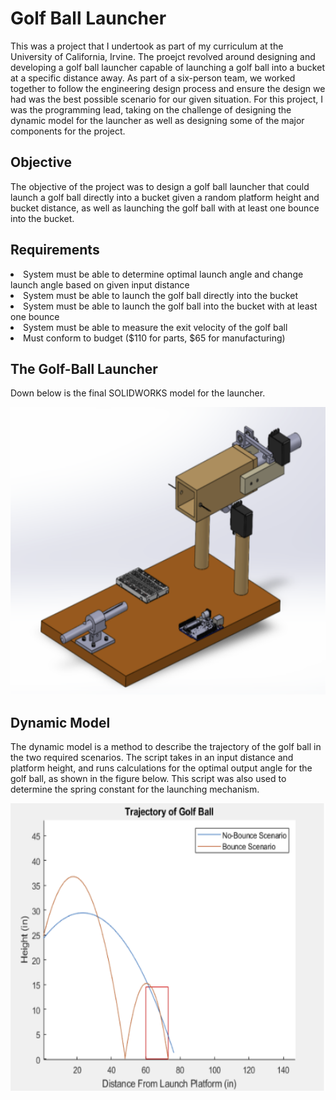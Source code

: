 # Golf Ball Launcher

This was a project that I undertook as part of my curriculum at the University of California, Irvine. The proejct revolved around designing and developing a golf ball launcher capable of launching a golf ball into a bucket at a specific distance away. As part of a six-person team, we worked together to follow the engineering design process and ensure the design we had was the best possible scenario for our given situation. For this project, I was the programming lead, taking on the challenge of designing the dynamic model for the launcher as well as designing some of the major components for the project. 

## Objective
The objective of the project was to design a golf ball launcher that could launch a golf ball directly into a bucket given a random platform height and bucket distance, as well as launching the golf ball with at least one bounce into the bucket. 

## Requirements
<li>
  System must be able to determine optimal launch angle and change launch angle based on given input distance
</li>
<li>
  System must be able to launch the golf ball directly into the bucket
</li>
<li>
  System must be able to launch the golf ball into the bucket with at least one bounce
</li>
<li>
  System must be able to measure the exit velocity of the golf ball
</li>
<li>
  Must conform to budget ($110 for parts, $65 for manufacturing)
</li>
  
## The Golf-Ball Launcher
Down below is the final SOLIDWORKS model for the launcher. 
<p align="center">
  <img width="560" height="460" src="https://github.com/varmagokul6/Golf-Ball-Launcher/blob/main/images/golflaunch_cad.png">
</p>




## Dynamic Model
The dynamic model is a method to describe the trajectory of the golf ball in the two required scenarios. The script takes in an input distance and platform height, and 
runs calculations for the optimal output angle for the golf ball, as shown in the figure below. This script was also used to determine the spring constant for the
launching mechanism.
<p align="center">
  <img width="560" height="460" src="https://github.com/varmagokul6/Golf-Ball-Launcher/blob/main/images/dynamic_model.png">
</p>







